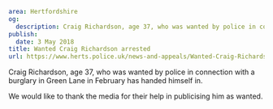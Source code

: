 ```yaml
area: Hertfordshire
og:
  description: Craig Richardson, age 37, who was wanted by police in connection with a burglary in Green Lane in February has handed himself in.
publish:
  date: 3 May 2018
title: Wanted Craig Richardson arrested
url: https://www.herts.police.uk/news-and-appeals/Wanted-Craig-Richardson-arrested-0152F
```

Craig Richardson, age 37, who was wanted by police in connection with a burglary in Green Lane in February has handed himself in.

We would like to thank the media for their help in publicising him as wanted.
